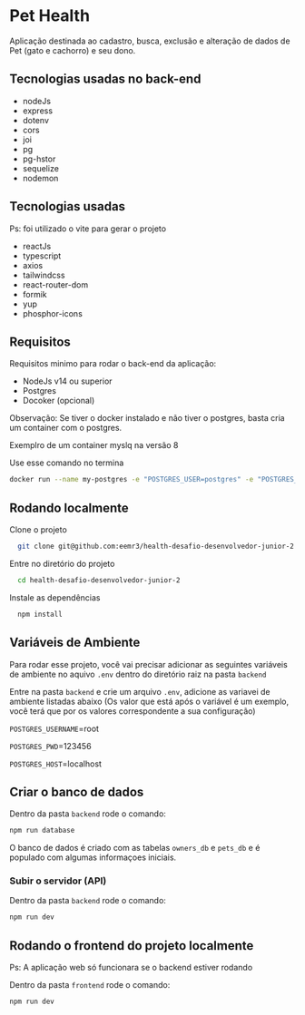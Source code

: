 # Pet Health

Aplicação destinada ao cadastro, busca, exclusão e alteração de dados de Pet (gato e cachorro) e seu dono.

## Tecnologias usadas no back-end

- nodeJs
- express
- dotenv
- cors
- joi
- pg
- pg-hstor
- sequelize
- nodemon

## Tecnologias usadas

Ps: foi utilizado o vite para gerar o projeto

- reactJs
- typescript
- axios
- tailwindcss
- react-router-dom
- formik
- yup
- phosphor-icons

## Requisitos

Requisitos minimo para rodar o back-end da aplicação:

- NodeJs v14 ou superior
- Postgres
- Docoker (opcional)

Observação: Se tiver o docker instalado e não tiver o postgres, basta cria um container com o postgres.

Exemplro de um container myslq na versão 8

Use esse comando no termina

```bash
docker run --name my-postgres -e "POSTGRES_USER=postgres" -e "POSTGRES_PASSWORD=12345678" -p 5432:5432 -d postgres

```

## Rodando localmente

Clone o projeto

```bash
  git clone git@github.com:eemr3/health-desafio-desenvolvedor-junior-2.git
```

Entre no diretório do projeto

```bash
  cd health-desafio-desenvolvedor-junior-2
```

Instale as dependências

```bash
  npm install
```

## Variáveis de Ambiente

Para rodar esse projeto, você vai precisar adicionar as seguintes variáveis de ambiente no aquivo `.env` dentro do diretório raiz na pasta `backend`

Entre na pasta `backend` e crie um arquivo `.env`, adicione as variavei de ambiente listadas abaixo
(Os valor que está após o variável é um exemplo, você terá que por os valores correspondente a sua configuração)

`POSTGRES_USERNAME`=root

`POSTGRES_PWD`=123456

`POSTGRES_HOST`=localhost

## Criar o banco de dados

Dentro da pasta `backend` rode o comando:

```bash
npm run database
```

O banco de dados é criado com as tabelas `owners_db` e `pets_db` e é populado com algumas informaçoes iniciais.

### Subir o servidor (API)

Dentro da pasta `backend` rode o comando:

```bash
npm run dev
```

## Rodando o frontend do projeto localmente

Ps: A aplicação web só funcionara se o backend estiver rodando

Dentro da pasta `frontend` rode o comando:

```bash
npm run dev
```
